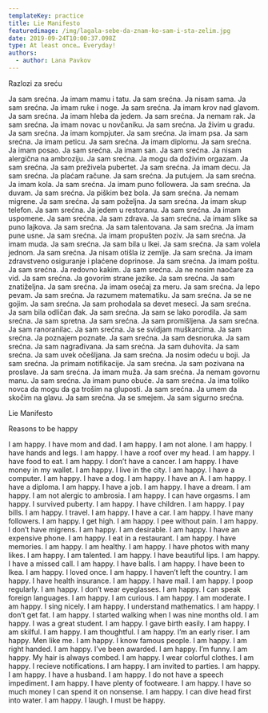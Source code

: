 ```yaml
---
templateKey: practice
title: Lie Manifesto
featuredimage: /img/lagala-sebe-da-znam-ko-sam-i-sta-zelim.jpg
date: 2019-09-24T10:00:37.098Z
type: At least once… Everyday!
authors:
  - author: Lana Pavkov
---
```



Razlozi za sreću



Ja sam srećna. Ja imam mamu i tatu. Ja sam srećna. Ja nisam sama. Ja sam srećna. Ja imam ruke i noge. Ja sam srećna. Ja imam krov nad glavom. Ja sam srećna. Ja imam hleba da jedem. Ja sam srećna. Ja nemam rak. Ja sam srećna. Ja imam novac u novčaniku. Ja sam srećna. Ja živim u gradu. Ja sam srećna. Ja imam kompjuter. Ja sam srećna. Ja imam psa. Ja sam srećna. Ja imam peticu. Ja sam srećna. Ja imam diplomu. Ja sam srećna. Ja imam posao. Ja sam srećna. Ja imam san. Ja sam srećna. Ja nisam alergična na ambroziju. Ja sam srećna. Ja mogu da doživim orgazam. Ja sam srećna. Ja sam preživela pubertet. Ja sam srećna. Ja imam decu. Ja sam srećna. Ja plaćam račune. Ja sam srećna. Ja putujem. Ja sam srećna. Ja imam kola. Ja sam srećna. Ja imam puno followera. Ja sam srećna. Ja duvam. Ja sam srećna. Ja piškim bez bola. Ja sam srećna. Ja nemam migrene. Ja sam srećna. Ja sam poželjna. Ja sam srećna. Ja imam skup telefon. Ja sam srećna. Ja jedem u restoranu. Ja sam srećna. Ja imam uspomene. Ja sam srećna. Ja sam zdrava. Ja sam srećna. Ja imam slike sa puno lajkova. Ja sam srećna. Ja sam talentovana. Ja sam srećna. Ja imam pune usne. Ja sam srećna. Ja imam propušten poziv. Ja sam srećna. Ja imam muda. Ja sam srećna. Ja sam bila u Ikei. Ja sam srećna. Ja sam volela jednom. Ja sam srećna. Ja nisam otišla iz zemlje. Ja sam srećna. Ja imam zdravstveno osiguranje i plaćene doprinose. Ja sam srećna. Ja imam poštu. Ja sam srećna. Ja redovno kakim. Ja sam srećna. Ja ne nosim naočare za vid. Ja sam srećna. Ja govorim strane jezike. Ja sam srećna. Ja sam znatiželjna. Ja sam srećna. Ja imam osećaj za meru. Ja sam srećna. Ja lepo pevam. Ja sam srećna. Ja razumem matematiku. Ja sam srećna. Ja se ne gojim. Ja sam srećna. Ja sam prohodala sa devet meseci. Ja sam srećna. Ja sam bila odličan đak. Ja sam srećna. Ja sam se lako porodila. Ja sam srećna. Ja sam spretna. Ja sam srećna. Ja sam promišljena. Ja sam srećna. Ja sam ranoranilac. Ja sam srećna. Ja se svidjam muškarcima. Ja sam srećna. Ja poznajem poznate. Ja sam srećna. Ja sam desnoruka. Ja sam srećna. Ja sam nagrađivana. Ja sam srećna. Ja sam duhovita. Ja sam srećna. Ja sam uvek očešljana. Ja sam srećna. Ja nosim odeću u boji. Ja sam srećna. Ja primam notifikacije. Ja sam srećna. Ja sam pozivana na proslave. Ja sam srećna. Ja imam muža. Ja sam srećna. Ja nemam govornu manu. Ja sam srećna. Ja imam puno obuće. Ja sam srećna. Ja ima toliko novca da mogu da ga trošim na gluposti. Ja sam srećna. Ja umem da skočim na glavu. Ja sam srećna. Ja se smejem. Ja sam sigurno srećna. 







Lie Manifesto

Reasons to be happy



I am happy. I have mom and dad. I am happy. I am not alone. I am happy. I have hands and legs. I am happy. I have a roof over my head. I am happy. I have food to eat. I am happy. I don’t have a cancer. I am happy. I have money in my wallet. I am happy. I live in the city. I am happy. I have a computer. I am happy. I have a dog. I am happy. I have an A. I am happy. I have a diploma. I am happy. I have a job. I am happy. I have a dream. I am happy. I am not alergic to ambrosia. I am happy. I can have orgasms. I am happy. I survived puberty. I am happy. I have children. I am happy. I pay bills. I am happy. I travel. I am happy. I have a car. I am happy. I have many followers. I am happy. I get high. I am happy. I pee without pain. I am happy. I don’t have migrens. I am happy. I am desirable. I am happy. I have an expensive phone. I am happy. I eat in a restaurant. I am happy. I have memories. I am happy. I am healthy. I am happy. I have photos with many likes. I am happy. I am talented. I am happy. I have beautiful lips. I am happy. I have a missed call. I am happy. I have balls. I am happy. I have been to Ikea. I am happy. I loved once. I am happy. I haven’t left the country. I am happy. I have health insurance. I am happy. I have mail. I am happy. I poop regularly. I am happy. I don’t wear eyeglasses. I am happy.  I can speak foreign languages. I am happy. I am curious. I am happy. I am moderate. I am happy. I sing nicely. I am happy. I understand mathematics. I am happy. I don’t get fat. I am happy. I started walking when I was nine months old. I am happy. I was a great student. I am happy. I gave birth easily. I am happy. I am skilful. I am happy. I am thoughtful. I am happy. I’m an early riser. I am happy. Men like me. I am happy. I know famous people. I am happy. I am right handed. I am happy.  I’ve been awarded. I am happy. I’m funny. I am happy. My hair is always combed. I am happy. I wear colorful clothes. I am happy. I recieve notifications. I am happy. I am invited to parties. I am happy. I am happy. I have a husband. I am happy. I do not have a speech impediment. I am happy. I have plenty of footweare. I am happy. I have so much money I can spend it on nonsense. I am happy.  I can dive head first into water. I am happy. I laugh. I must be happy.
